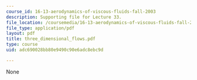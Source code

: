 ```yaml
---
course_id: 16-13-aerodynamics-of-viscous-fluids-fall-2003
description: Supporting file for Lecture 33.
file_location: /coursemedia/16-13-aerodynamics-of-viscous-fluids-fall-2003/adc690028bb80e9490c90e6adc8ebc9d_three_dimensional_flows.pdf
file_type: application/pdf
layout: pdf
title: three_dimensional_flows.pdf
type: course
uid: adc690028bb80e9490c90e6adc8ebc9d

---
```

None